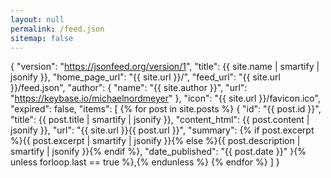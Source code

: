 ```yaml
---
layout: null
permalink: /feed.json
sitemap: false
---
```

{
  "version": "https://jsonfeed.org/version/1",
  "title": {{ site.name | smartify | jsonify }},
  "home_page_url": "{{ site.url }}/",
  "feed_url": "{{ site.url }}/feed.json",
  "author": {
    "name": "{{ site.author }}",
    "url": "https://keybase.io/michaelnordmeyer"
  },
  "icon": "{{ site.url }}/favicon.ico",
  "expired": false,
  "items": [
{% for post in site.posts %}
    {
      "id": "{{ post.id }}",
      "title": {{ post.title | smartify | jsonify }},
      "content_html": {{ post.content | jsonify }},
      "url": "{{ site.url }}{{ post.url }}",
      "summary": {% if post.excerpt %}{{ post.excerpt | smartify | jsonify }}{% else %}{{ post.description | smartify | jsonify }}{% endif %},
      "date_published": "{{ post.date }}"
    }{% unless forloop.last == true %},{% endunless %}
{% endfor %}
  ]
}